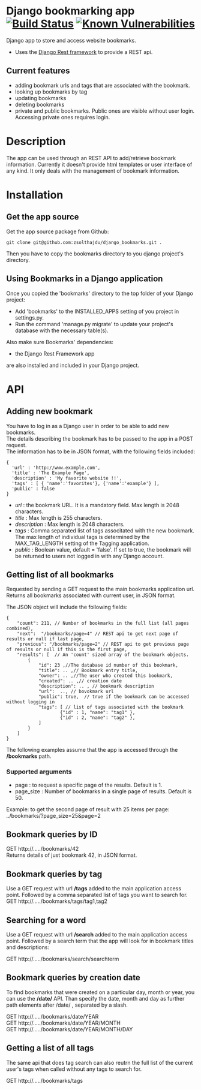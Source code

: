 # Django bookmarking app [![Build Status](https://travis-ci.org/zsolthajdu/django_stash.svg?branch=master)](https://travis-ci.org/zsolthajdu/django_stash) [![Known Vulnerabilities](https://snyk.io/test/github/zsolthajdu/django_stash/badge.svg)](https://snyk.io/test/github/zsolthajdu/django_stash)

Django app to store and access website bookmarks.
* Uses the [Django Rest framework](http://www.django-rest-framework.org) to provide a REST api.
  
## Current features
* adding bookmark urls and tags that are associated with the bookmark.
* looking up bookmarks by tag
* updating bookmarks
* deleting bookmarks
* private and public bookmarks. Public ones are visible without user login. Accessing private ones requires login.


# Description
The app can be used through an REST API to add/retrieve bookmark information.
Currently it doesn't provide html templates or user interface of any kind. It only deals with the management of bookmark information.

# Installation
## Get the app source
Get the app source package from Github:
```
git clone git@github.com:zsolthajdu/django_bookmarks.git .
```
Then you have to copy the bookmarks directory to you django project's directory.

## Using Bookmarks in a Django application
Once you copied the 'bookmarks' directory to the top folder of your Django project:

* Add 'bookmarks' to the INSTALLED_APPS setting of you project in settings.py.
* Run the command 'manage.py migrate' to update your project's database with the necessary table(s).

Also make sure Bookmarks' dependencies:

* the Django Rest Framework app

are also installed and included in your Django project.


# API
## Adding new bookmark
You have to log in as a Django user in order to be able to add new bookmarks.  
The details describing the bookmark has to be passed to the app in a POST request.  
The information has to be in JSON format, with the following fields included:

```language=javascript
{
  'url' : 'http://www.example.com',
  'title' : 'The Example Page',
  'description' : 'My favorite website !!',
  'tags' : [ { 'name':'favorites'}, {'name':'example'} ],
  'public' : false
}
```
  
* _url_ : the bookmark URL. It is a mandatory field. Max length is 2048 characters.
* _title_ : Max length is 255 characters.
* _description_ : Max length is 2048 characters.
* _tags_ : Comma separated list of tags associtated with the new bookmark. The max length of individual tags is determined by the MAX_TAG_LENGTH setting of the Tagging application.
* _public_ : Boolean value, default = 'false'. If set to true, the bookmark will be returned to users not logged in with any Django account.

## Getting list of all bookmarks
Requested by sending a GET request to the main bookmarks application url.  
Returns all bookmarks associated with current user, in JSON format.

The JSON object will include the following fields:
```
{
    "count": 211, // Number of bookmarks in the full list (all pages combined),
    "next":  "/bookmarks/page=4" // REST api to get next page of results or null if last page,
    "previous": "/bookmarks/page=2" // REST api to get previous page of results or null if this is the first page,
    "results": [  // An 'count' sized array of the bookmark objects.
        {
            "id": 23 ,//The database id number of this bookmark,
            "title": .. ,// Bookmark entry title,
            "owner": .. ,//The user who created this bookmark,
            "created": .. ,// creation date
            "description": .. , // bookmark description
            "url":  .., // bovokmark url
            "public": true,  // true if the bookmark can be accessed without logging in
            "tags": [ // list of tags associated with the bookmark
					{"id" : 1, "name": "tag1" },
					{"id" : 2, "name": "tag2" },
            ]
        }
    ]
}
```

The following examples assume that the app is accessed through the __/bookmarks__ path.

### Supported arguments
* page : to request a specific page of the results. Default is 1.
* page_size : Number of bookmarks in a single page of results. Default is 50.

Example: to get the second page of result with 25 items per page:
 ../bookmarks/?page_size=25&page=2

## Bookmark queries by ID
GET http://...../bookmarks/42  
Returns details of just bookmark 42, in JSON format.

## Bookmark queries by tag
Use a GET request with url __/tags__ added to the main application access point. Followed by a comma separated list of tags you want to search for.  
GET http://...../bookmarks/tags/tag1,tag2  

## Searching for a word
Use a GET request with url __/search__ added to the main application access point. Followed by a search term that the app will look for in bookmark titles and descriptions:

GET http://...../bookmarks/search/searchterm


## Bookmark queries by creation date
To find bookmarks that were created on a particular day, month or year, you can use the __/date/__ API.
Than specify the date, month and day as further path elements after /date/ , separated by a slash.

GET http://...../bookmarks/date/YEAR  
GET http://...../bookmarks/date/YEAR/MONTH  
GET http://...../bookmarks/date/YEAR/MONTH/DAY

## Getting a list of all tags
The same api that does tag search can also reutrn the full list of the current user's tags when called without any tags to search for.

GET http://...../bookmarks/tags

